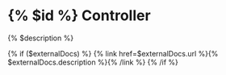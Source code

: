 # {% $id %} Controller

{% $description %}

{% if ($externalDocs) %}
{% link href=$externalDocs.url %}{% $externalDocs.description %}{% /link %}
{% /if %}
